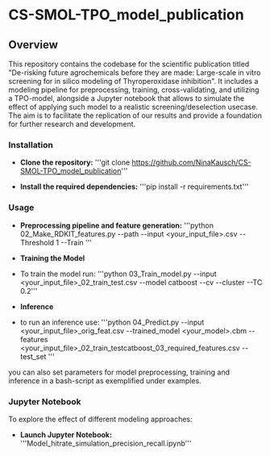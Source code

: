 # CS-SMOL-TPO_model_publication

## **Overview**
This repository contains the codebase for the scientific publication titled "De-risking future agrochemicals before they are made: Large-scale in vitro screening for in silico modeling of Thyroperoxidase inhibition". It includes a modeling pipeline for preprocessing, training, cross-validating, and utilizing a TPO-model, alongside a Jupyter notebook that allows to simulate the effect of applying such model to a realistic screening/deselection usecase. The aim is to facilitate the replication of our results and provide a foundation for further research and development.

### **Installation**
- **Clone the repository:**
  '''git clone https://github.com/NinaKausch/CS-SMOL-TPO_model_publication'''

- **Install the required dependencies:**
 '''pip install -r requirements.txt'''
 
### **Usage**

- **Preprocessing pipeline and feature generation:**
'''python 02_Make_RDKIT_features.py --path  <your path> --input <your_input_file>.csv --Threshold 1 --Train '''

- **Training the Model**
- To train the model run:
'''python 03_Train_model.py  <your path> --input <your_input_file>_02_train_test.csv --model catboost --cv --cluster --TC 0.2'''

- **Inference**
- to run an inference use:
  '''python 04_Predict.py  <your path> --input <your_input_file>_orig_feat.csv --trained_model <your_model>.cbm --features <your_input_file>_02_train_testcatboost_03_required_features.csv --test_set '''

you can also set parameters for model preprocessing, training and inference in a bash-script as exemplified under examples. 

### **Jupyter Notebook**
To explore the effect of different modeling approaches:
- **Launch Jupyter Notebook:** '''Model_hitrate_simulation_precision_recall.ipynb'''
